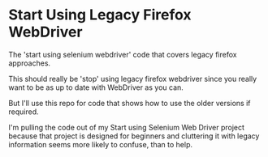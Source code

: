 # Start Using Legacy Firefox WebDriver

The 'start using selenium webdriver' code that covers legacy firefox approaches.

This should really be 'stop' using legacy firefox webdriver since you really want to be as up to date with WebDriver as you can.

But I'll use this repo for code that shows how to use the older versions if required.

I'm pulling the code out of my Start using Selenium Web Driver project because that project is designed for beginners and cluttering it with legacy information seems more likely to confuse, than to help.
